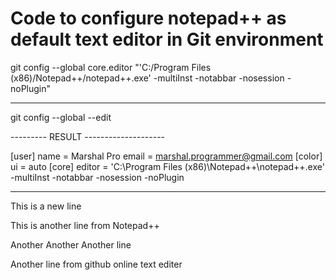 # Code to configure notepad++ as default text editor in Git environment 
 
git config --global core.editor "'C:/Program Files (x86)/Notepad++/notepad++.exe' -multiInst -notabbar -nosession -noPlugin"

---------------------------------------------------------------------------------------------------------------

git config --global --edit

--------- RESULT --------------------

[user]
	name = Marshal Pro
	email = marshal.programmer@gmail.com
[color]
	ui = auto
[core]
	editor = 'C:\\Program Files (x86)\\Notepad++\\notepad++.exe' -multiInst -notabbar -nosession -noPlugin


---------------------------------------------------------------------------------------------------------------

This is a new line

This is another line from Notepad++

Another Another Another line

Another line from github online text editer
